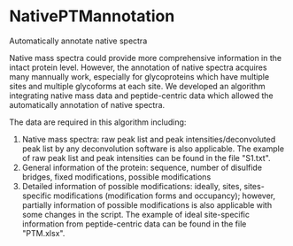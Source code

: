 # NativePTMannotation
Automatically annotate native spectra

Native mass spectra could provide more comprehensive information in the intact protein level. However, the annotation of native spectra acquires many mannually work, especially for glycoproteins which have multiple sites and multiple glycoforms at each site. 
We developed an algorithm integrating native mass data and peptide-centric data which allowed the automatically annotation of native spectra. 

The data are required in this algorithm including:
1. Native mass spectra: raw peak list and peak intensities/deconvoluted peak list by any deconvolution software is also applicable. The example of raw peak list and peak intensities can be found in the file "S1.txt".
2. General information of the protein: sequence, number of disulfide bridges, fixed modifications, possible modifications
3. Detailed information of possible modifications: ideally, sites, sites-specific modifications (modification forms and occupancy); however, partially information of possible modifications is also applicable with some changes in the script. The example of ideal site-specific information from peptide-centric data can be found in the file "PTM.xlsx".

